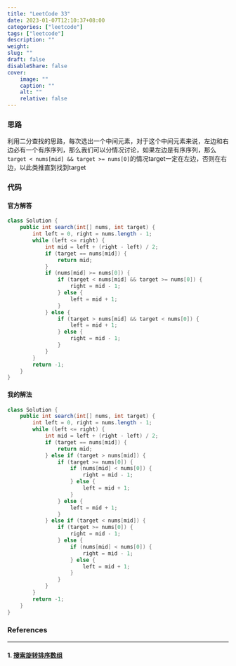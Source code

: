 ```yaml
---
title: "LeetCode 33"
date: 2023-01-07T12:10:37+08:00
categories: ["leetcode"]
tags: ["leetcode"]
description: ""
weight:
slug: ""
draft: false
disableShare: false
cover:
    image: ""
    caption: ""
    alt: ""
    relative: false
---
```


### 思路

利用二分查找的思路，每次选出一个中间元素，对于这个中间元素来说，左边和右边必有一个有序序列，那么我们可以分情况讨论，如果左边是有序序列，那么`target < nums[mid] && target >= nums[0]`的情况target一定在左边，否则在右边，以此类推直到找到target

### 代码

#### 官方解答

```java
class Solution {
    public int search(int[] nums, int target) {
        int left = 0, right = nums.length - 1;
        while (left <= right) {
            int mid = left + (right - left) / 2;
            if (target == nums[mid]) {
                return mid;
            }
            if (nums[mid] >= nums[0]) {
                if (target < nums[mid] && target >= nums[0]) {
                    right = mid - 1;
                } else {
                    left = mid + 1;
                }
            } else {
                if (target > nums[mid] && target < nums[0]) {
                    left = mid + 1;
                } else {
                    right = mid - 1;
                }
            }
        }
        return -1;
    }
}
```

#### 我的解法

```java
class Solution {
    public int search(int[] nums, int target) {
        int left = 0, right = nums.length - 1;
        while (left <= right) {
            int mid = left + (right - left) / 2;
            if (target == nums[mid]) {
                return mid;
            } else if (target > nums[mid]) {
                if (target >= nums[0]) {
                    if (nums[mid] < nums[0]) {
                        right = mid - 1;
                    } else {
                        left = mid + 1;
                    }
                } else {
                    left = mid + 1;
                }
            } else if (target < nums[mid]) {
                if (target >= nums[0]) {
                    right = mid - 1;
                } else {
                    if (nums[mid] < nums[0]) {
                        right = mid - 1;
                    } else {
                        left = mid + 1;
                    }
                }
            }
        }
        return -1;
    }
}
```

### References

---

#### 1. [搜索旋转排序数组](https://leetcode.cn/problems/search-in-rotated-sorted-array/)
